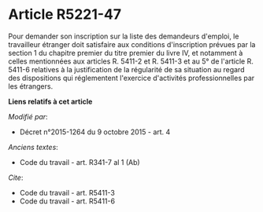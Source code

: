 # Article R5221-47

Pour demander son inscription sur la liste des demandeurs d'emploi, le travailleur étranger doit satisfaire aux conditions
d'inscription prévues par la section 1 du chapitre premier du titre premier du livre IV, et notamment à celles mentionnées
aux articles R. 5411-2 et R. 5411-3 et au 5° de l'article R. 5411-6 relatives à la justification de la régularité de sa
situation au regard des dispositions qui réglementent l'exercice d'activités professionnelles par les étrangers.

**Liens relatifs à cet article**

_Modifié par_:

  - Décret n°2015-1264 du 9 octobre 2015 - art. 4

_Anciens textes_:

  - Code du travail - art. R341-7 al 1 (Ab)

_Cite_:

  - Code du travail - art. R5411-3
  - Code du travail - art. R5411-6
